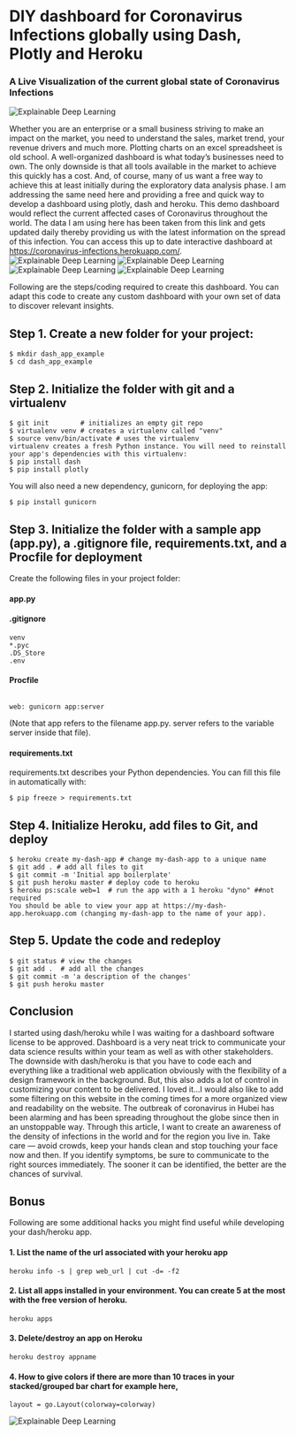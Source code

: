 # DIY dashboard for Coronavirus Infections globally using Dash, Plotly and Heroku
### A Live Visualization of the current global state of Coronavirus Infections
![Explainable Deep Learning](images/header_img.jpeg)

Whether you are an enterprise or a small business striving to make an impact on the market, you need to understand the sales, market trend, your revenue drivers and much more. Plotting charts on an excel spreadsheet is old school. A well-organized dashboard is what today’s businesses need to own. The only downside is that all tools available in the market to achieve this quickly has a cost. And, of course, many of us want a free way to achieve this at least initially during the exploratory data analysis phase. I am addressing the same need here and providing a free and quick way to develop a dashboard using plotly, dash and heroku. This demo dashboard would reflect the current affected cases of Coronavirus throughout the world. The data I am using here has been taken from this link and gets updated daily thereby providing us with the latest information on the spread of this infection. You can access this up to date interactive dashboard at https://coronavirus-infections.herokuapp.com/.
![Explainable Deep Learning](images/1.png)
![Explainable Deep Learning](images/2.png)
![Explainable Deep Learning](images/3.png)
![Explainable Deep Learning](images/4.png)


Following are the steps/coding required to create this dashboard. You can adapt this code to create any custom dashboard with your own set of data to discover relevant insights.
## Step 1. Create a new folder for your project:
```
$ mkdir dash_app_example
$ cd dash_app_example
```
## Step 2. Initialize the folder with git and a virtualenv
```
$ git init        # initializes an empty git repo
$ virtualenv venv # creates a virtualenv called "venv"
$ source venv/bin/activate # uses the virtualenv
virtualenv creates a fresh Python instance. You will need to reinstall your app's dependencies with this virtualenv:
$ pip install dash
$ pip install plotly
```
You will also need a new dependency, gunicorn, for deploying the app:
```
$ pip install gunicorn
```
## Step 3. Initialize the folder with a sample app (app.py), a .gitignore file, requirements.txt, and a Procfile for deployment

Create the following files in your project folder:

#### app.py

#### .gitignore
```
venv
*.pyc
.DS_Store
.env
```

#### Procfile
```

web: gunicorn app:server
```
(Note that app refers to the filename app.py. server refers to the variable server inside that file).
#### requirements.txt

requirements.txt describes your Python dependencies. You can fill this file in automatically with:
```
$ pip freeze > requirements.txt
```
## Step 4. Initialize Heroku, add files to Git, and deploy
```
$ heroku create my-dash-app # change my-dash-app to a unique name
$ git add . # add all files to git
$ git commit -m 'Initial app boilerplate'
$ git push heroku master # deploy code to heroku
$ heroku ps:scale web=1  # run the app with a 1 heroku "dyno" ##not required
You should be able to view your app at https://my-dash-app.herokuapp.com (changing my-dash-app to the name of your app).
```
## Step 5. Update the code and redeploy
```When you modify app.py with your own code, you will need to add the changes to git and push those changes to heroku.
$ git status # view the changes
$ git add .  # add all the changes
$ git commit -m 'a description of the changes'
$ git push heroku master
```
## Conclusion
I started using dash/heroku while I was waiting for a dashboard software license to be approved. Dashboard is a very neat trick to communicate your data science results within your team as well as with other stakeholders. The downside with dash/heroku is that you have to code each and everything like a traditional web application obviously with the flexibility of a design framework in the background. But, this also adds a lot of control in customizing your content to be delivered. I loved it…I would also like to add some filtering on this website in the coming times for a more organized view and readability on the website.
The outbreak of coronavirus in Hubei has been alarming and has been spreading throughout the globe since then in an unstoppable way. Through this article, I want to create an awareness of the density of infections in the world and for the region you live in. Take care — avoid crowds, keep your hands clean and stop touching your face now and then. If you identify symptoms, be sure to communicate to the right sources immediately. The sooner it can be identified, the better are the chances of survival.
## Bonus
Following are some additional hacks you might find useful while developing your dash/heroku app.
#### 1. List the name of the url associated with your heroku app
```heroku info -s | grep web_url | cut -d= -f2```
#### 2. List all apps installed in your environment. You can create 5 at the most with the free version of heroku.
```heroku apps```
#### 3. Delete/destroy an app on Heroku
```heroku destroy appname```
#### 4. How to give colors if there are more than 10 traces in your stacked/grouped bar chart for example here,
```colorway = ['#f3cec9', '#D2691E', '#FF6347', '#BC8F8F', '#9ACD32', '#006400','#182844','#8B0000','#FFD700','#00FF00','#808000','#4169E1','#BA55D3','#708090','#D2B48C','#4682B4','#F5DEB3','#FFE4E1','#DB7093','#DA70D6','#B0E0E6','#00FA9A','#FF7F50','#F08080','#BDB76B']
layout = go.Layout(colorway=colorway)
```
![Explainable Deep Learning](images/5.png)
